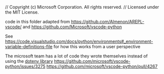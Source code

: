 // Copyright (c) Microsoft Corporation. All rights reserved.
// Licensed under the MIT License.

code in this folder adapted from https://github.com/Almenon/AREPL-vscode/ and https://github.com/Microsoft/vscode-python

See https://code.visualstudio.com/docs/python/environments#_environment-variable-definitions-file for how this works from a user perspective

The microsoft team has a lot of code they wrote themselves instead of using the [dotenv library](https://github.com/motdotla/dotenv)
https://github.com/microsoft/vscode-python/issues/3275
https://github.com/microsoft/vscode-python/pull/4267